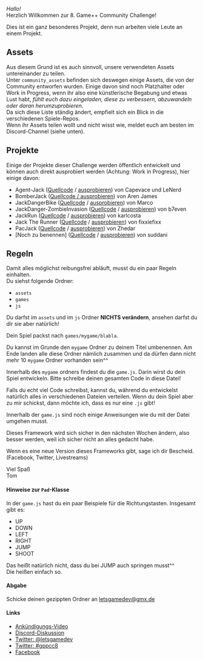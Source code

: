 *Hallo!*  
Herzlich Willkommen zur 8. Game++ Community Challenge!

Dies ist ein ganz besonderes Projekt, denn nun arbeiten viele Leute an einem Projekt.

## Assets
Aus diesem Grund ist es auch sinnvoll, unsere verwendeten Assets untereinander zu teilen.  
Unter `community_assets` befinden sich deswegen einige Assets, die von der Community entworfen wurden. Einige davon sind noch Platzhalter oder Work in Progress, wenn ihr also eine künstlerische Begabung und etwas Lust habt, *fühlt euch dazu eingeladen, diese zu verbessern, abzuwandeln oder daran herumzuprobieren*.  
Da sich diese Liste ständig ändert, empfielt sich ein Blick in die verschiedenen Spiele-Repos.  
Wenn ihr Assets teilen wollt und nicht wisst wie, meldet euch am besten im Discord-Channel (siehe unten).

## Projekte
Einige der Projekte dieser Challenge werden öffentlich entwickelt und können auch direkt ausprobiert werden (Achtung: Work in Progress), hier einige davon:
* Agent-Jack ([Quellcode](https://github.com/Capevace/Agent-Jack) / [ausprobieren](http://capevace.github.io/Agent-Jack/JackDanger/)) von Capevace und LeNerd
* BomberJack ([Quellcode / ausprobieren](https://arenjames.itch.io/bomberjack)) von Aren James
* JackDangerBike  ([Quellcode](https://github.com/MarcoFriedrichs/JackDangerBike/) / [ausprobieren](http://marcofriedrichs.github.io/JackDangerBike/)) von Marco
* JackDanger-ZombieInvasion ([Quellcode](https://github.com/b7even/JackDanger-ZombieInvasion) / [ausprobieren](http://b7even.github.io/JackDanger-ZombieInvasion/)) von b7even
* JackRun ([Quellcode](https://github.com/karlcosta/jackrun) / [ausprobieren](https://karlcosta.github.io/jackrun/)) von karlcosta
* Jack The Runner ([Quellcode](https://github.com/fixxiefixx/fixxiefixx.github.io) / [ausprobieren](https://fixxiefixx.github.io/JackDanger/)) von fixxiefixx
* PacJack ([Quellcode](https://github.com/zhedar/GPPCC8-PacJack) / [ausprobieren](http://zhedar.github.io/GPPCC8-PacJack/)) von Zhedar
* \[Noch zu benennen\] ([Quellcode](https://github.com/suddani/phaser_mini_games) / [ausprobieren](http://suddani.github.io/phaser_mini_games/)) von suddani

## Regeln
Damit alles möglichst reibungsfrei abläuft, musst du ein paar Regeln einhalten.  
Du siehst folgende Ordner:  
* `assets`
* `games`
* `js`

Du darfst im `assets` und im `js` Ordner **NICHTS verändern**, ansehen darfst du dir sie aber natürlich!

Dein Spiel packst nach `games/mygame/blabla`.  

Du kannst im Grunde den `mygame` Ordner zu deinem Titel umbenennen. 
Am Ende landen alle diese Ordner nämlich zusammen und da dürfen dann nicht mehr 10 `mygame` Ordner vorhanden sein^^

Innerhalb des `mygame` ordners findest du die `game.js`.
Darin wirst du dein Spiel entwickeln.
Bitte schreibe deinen gesamten Code in diese Datei!

Falls du echt viel Code schreibst, kannst du, während du entwickelst natürlich alles in verschiedenen Dateien verteilen.
Wenn du dein Spiel aber zu mir schickst, dann möchte ich, dass es nur eine `.js` gibt!

Innerhalb der `game.js` sind noch einige Anweisungen wie du mit der Datei umgehen musst.

Dieses Framework wird sich sicher in den nächsten Wochen ändern, also besser werden, weil ich sicher nicht an alles gedacht habe.

Wenn es eine neue Version dieses Frameworks gibt, sage ich dir Bescheid. (Facebook, Twitter, Livestreams)

Viel Spaß  
Tom

#### Hinweise zur `Pad`-Klasse
In der `game.js` hast du ein paar Beispiele für die Richtungstasten.
Insgesamt gibt es:
* UP
* DOWN
* LEFT
* RIGHT
* JUMP
* SHOOT

Das heißt natürlich nicht, dass du bei JUMP auch springen musst^^  
Die heißen einfach so.

#### Abgabe
Schicke deinen gezippten Ordner an letsgamedev@gmx.de

#### Links
* [Ankündigungs-Video](https://www.youtube.com/watch?v=0qZz1ciRj9s)
* [Discord-Diskussion](https://discordapp.com/channels/154224428404834304/154224733435461632)
* [Twitter: @letsgamedev](https://twitter.com/letsgamedev)
* [Twitter: #gppcc8](https://twitter.com/search?src=typd&q=%23gppcc8)
* [Facebook](https://www.facebook.com/LetsGameDev/)
